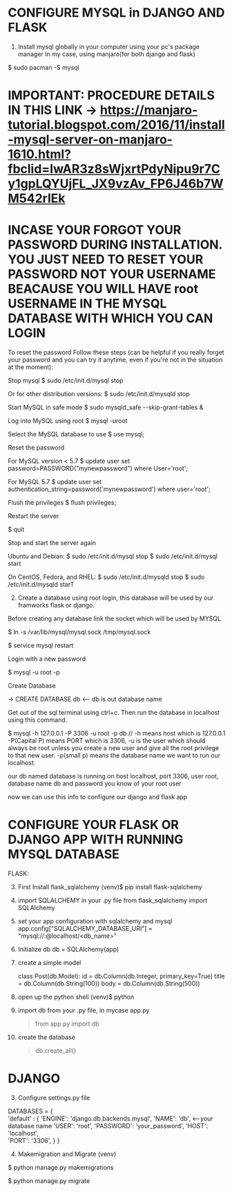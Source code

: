 # CONFIGURE MYSQL in DJANGO AND FLASK

1. Install mysql globally in your computer using your pc's package manager
   In my case, using manjaro(for both django and flask)

\$ sudo pacman -S mysql

# IMPORTANT: PROCEDURE DETAILS IN THIS LINK -> https://manjaro-tutorial.blogspot.com/2016/11/install-mysql-server-on-manjaro-1610.html?fbclid=IwAR3z8sWjxrtPdyNipu9r7Cy1gpLQYUjFL_JX9vzAv_FP6J46b7WM542rlEk

# INCASE YOUR FORGOT YOUR PASSWORD DURING INSTALLATION. YOU JUST NEED TO RESET YOUR PASSWORD NOT YOUR USERNAME BEACAUSE YOU WILL HAVE root USERNAME IN THE MYSQL DATABASE WITH WHICH YOU CAN LOGIN

To reset the password
Follow these steps (can be helpful if you really forget your password and you can try it anytime, even if you're not in the situation at the moment):

Stop mysql
$ sudo /etc/init.d/mysql stop

Or for other distribution versions:
$ sudo /etc/init.d/mysqld stop

Start MySQL in safe mode
$ sudo mysqld_safe --skip-grant-tables &

Log into MySQL using root
$ mysql -uroot

Select the MySQL database to use
$ use mysql;

Reset the password

For MySQL version < 5.7
$ update user set password=PASSWORD("mynewpassword") where User='root';

For MySQL 5.7
$ update user set authentication_string=password('mynewpassword') where user='root';

Flush the privileges
$ flush privileges;

Restart the server

$ quit

Stop and start the server again

Ubuntu and Debian:
$ sudo /etc/init.d/mysql stop
$ sudo /etc/init.d/mysql start

On CentOS, Fedora, and RHEL:
$ sudo /etc/init.d/mysqld stop
$ sudo /etc/init.d/mysqld starT

2. Create a database using root login, this database will be used by our framworks flask or django.

Before creating any database link the socket which will be used by MYSQL

$ ln -s /var/lib/mysql/mysql.sock /tmp/mysql.sock

$ service mysql restart

Login with a new password

$ mysql -u root -p

Create Database

-> CREATE DATABASE db <-- db is out database name

Get out of the sql terminal using ctrl+c. Then run the database in localhost using this command.

$ mysql -h 127.0.0.1 -P 3306 -u root -p db
// -h means host which is 127.0.0.1 -P(Capital P) means PORT which is 3306, -u is the user which should always be root unless you create a new user and give all the root privilege to that new user. -p(small p) means the database name we want to run our localhost.

our db named database is running on host localhost, port 3306, user root, database name db and password you know of your root user

now we can use this info to configure our django and flask app

# CONFIGURE YOUR FLASK OR DJANGO APP WITH RUNNING MYSQL DATABASE

FLASK:

3. First Install flask_sqlalchemy
   (venv)$ pip install flask-sqlalchemy

4. import SQLALCHEMY in your .py file
   from flask_sqlalchemy import SQLAlchemy

5. set your app configuration with sqlalchemy and mysql
   app.config["SQLALCHEMY_DATABASE_URI"] = "mysql://<username>:<password>@localhost/<db_name>"

6. Initialize db
   db = SQLAlchemy(app)

7. create a simple model

   class Post(db.Model):
   id = db.Column(db.Integer, primary_key=True)
   title = db.Column(db.String(100))
   body = db.Column(db.String(500))

8. open up the python shell
   (venv)$ python

9. import db from your .py file, in mycase app.py

   > from app.py import db

10. create the database
    > db.create_all()

# DJANGO

3. Configure settings.py file

DATABASES = {  
 'default' : {
'ENGINE': 'django.db.backends.mysql',
'NAME': 'db', <--your database name
'USER': 'root',
'PASSWORD': 'your_password',
'HOST': 'localhost',  
 'PORT': '3306',
}
}

4. Makemigration and Migrate
(venv)

$ python manage.py makemigrations 

$ python manage.py migrate
